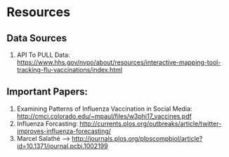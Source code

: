 # Resources 

## Data Sources
1. API To PULL Data: https://www.hhs.gov/nvpo/about/resources/interactive-mapping-tool-tracking-flu-vaccinations/index.html


## Important Papers:
1. Examining Patterns of Influenza Vaccination in Social Media: http://cmci.colorado.edu/~mpaul/files/w3phi17_vaccines.pdf
2. Influenza Forcasting: http://currents.plos.org/outbreaks/article/twitter-improves-influenza-forecasting/
3. Marcel Salathé --> http://journals.plos.org/ploscompbiol/article?id=10.1371/journal.pcbi.1002199


